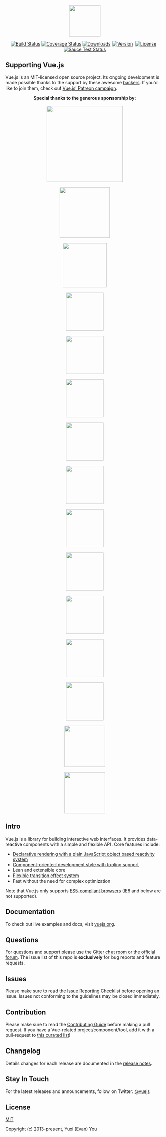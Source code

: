 <p align="center"><a href="https://vuejs.org" target="_blank"><img width="100"src="https://vuejs.org/images/logo.png"></a></p>

<p align="center">
  <a href="https://circleci.com/gh/vuejs/vue/tree/dev"><img src="https://img.shields.io/circleci/project/vuejs/vue/dev.svg" alt="Build Status"></a>
  <a href="https://codecov.io/github/vuejs/vue?branch=dev"><img src="https://img.shields.io/codecov/c/github/vuejs/vue/dev.svg" alt="Coverage Status"></a>
  <a href="https://www.npmjs.com/package/vue"><img src="https://img.shields.io/npm/dm/vue.svg" alt="Downloads"></a>
  <a href="https://www.npmjs.com/package/vue"><img src="https://img.shields.io/npm/v/vue.svg" alt="Version"></a>
  <a href="https://www.npmjs.com/package/vue"><img src="https://img.shields.io/npm/l/vue.svg" alt="License"></a> 
  <br />
  <a href="https://saucelabs.com/u/vuejs"><img src="https://badges.herokuapp.com/sauce/vuejs" alt="Sauce Test Status"></a>
</p>

## Supporting Vue.js

Vue.js is an MIT-licensed open source project. Its ongoing development is made possible thanks to the support by these awesome [backers](https://github.com/vuejs/vue/blob/dev/BACKERS.md). If you'd like to join them, check out [Vue.js' Patreon campaign](https://www.patreon.com/evanyou).

<p align="center">
  <b>Special thanks to the generous sponsorship by:</b>
  <br><br>
  <a href="https://stdlib.com">
    <img width="240px" src="https://raw.githubusercontent.com/vuejs/vuejs.org/master/themes/vue/source/images/stdlib.png">
  </a>
  <br><br>
  <a href="https://www.upyun.com/?utm_source=vue&utm_medium=ad&utm_content=github">
    <img width="160px" src="https://raw.githubusercontent.com/vuejs/cn.vuejs.org/master/themes/vue/source/images/upyun-small.png">
  </a>
  <br><br>
  <a href="https://deepstreamhub.com" target="_blank">
    <img width="140px" src="https://raw.githubusercontent.com/vuejs/vuejs.org/master/themes/vue/source/images/deepstream.png">
  </a>
  <br><br>
  <a href="https://jsfiddle.net/">
    <img width="120px" src="https://raw.githubusercontent.com/vuejs/vuejs.org/master/themes/vue/source/images/jsfiddle.png">
  </a>
  <br><br>
  <a href="https://laravel.com/">
    <img width="120px" src="https://raw.githubusercontent.com/vuejs/vuejs.org/master/themes/vue/source/images/laravel.png">
  </a>
  <br><br>
  <a href="https://chaitin.cn/">
    <img width="120px" src="https://raw.githubusercontent.com/vuejs/vuejs.org/master/themes/vue/source/images/chaitin.png">
  </a>
  <br><br>
  <a href="https://htmlburger.com/">
    <img width="120px" src="https://raw.githubusercontent.com/vuejs/vuejs.org/master/themes/vue/source/images/htmlburger.png">
  </a>
  <br><br>
  <a href="https://starter.someline.com/">
    <img width="120px" src="https://raw.githubusercontent.com/vuejs/vuejs.org/master/themes/vue/source/images/someline.png">
  </a>
  <br><br>
  <a href="http://monterail.com/" target="_blank">
    <img width="120px" src="https://raw.githubusercontent.com/vuejs/vuejs.org/master/themes/vue/source/images/monterail.png">
  </a>
  <br><br>
  <a href="https://www.trisoft.ro/" target="_blank">
    <img width="120px" src="https://raw.githubusercontent.com/vuejs/vuejs.org/master/themes/vue/source/images/trisoft.png">
  </a>
  <br><br>
  <a href="https://www.2mhost.com/" target="_blank">
    <img width="120px" src="https://raw.githubusercontent.com/vuejs/vuejs.org/master/themes/vue/source/images/2mhost.png">
  </a>
  <br><br>
  <a href="https://vuejsjob.com/?ref=vuejs" target="_blank">
    <img width="120px" src="https://raw.githubusercontent.com/vuejs/vuejs.org/master/themes/vue/source/images/vuejobs.png">
  </a>
  <br><br>
  <a href="https://leanpub.com/vuejs2" target="_blank">
    <img width="120px" src="https://raw.githubusercontent.com/vuejs/vuejs.org/master/themes/vue/source/images/tmvuejs2.png">
  </a>
  <br><br>
  <a href="https://famebroker.com" target="_blank">
    <img width="130px" src="https://raw.githubusercontent.com/vuejs/vuejs.org/master/themes/vue/source/images/famebroker.png">
  </a>
  <br><br>
  <a href="https://component.io/" target="_blank">
    <img width="130px" src="https://raw.githubusercontent.com/vuejs/vuejs.org/master/themes/vue/source/images/component_io.png">
  </a>
</p>

## Intro

Vue.js is a library for building interactive web interfaces. It provides data-reactive components with a simple and flexible API. Core features include:

- [Declarative rendering with a plain JavaScript object based reactivity system](https://vuejs.org/guide/index.html#Declarative-Rendering)
- [Component-oriented development style with tooling support](https://vuejs.org/guide/index.html#Composing-with-Components)
- Lean and extensible core
- [Flexible transition effect system](https://vuejs.org/guide/transitions.html)
- Fast without the need for complex optimization

Note that Vue.js only supports [ES5-compliant browsers](http://kangax.github.io/compat-table/es5/) (IE8 and below are not supported).

## Documentation

To check out live examples and docs, visit [vuejs.org](https://vuejs.org).

## Questions

For questions and support please use the [Gitter chat room](https://gitter.im/vuejs/vue) or [the official forum](http://forum.vuejs.org). The issue list of this repo is **exclusively** for bug reports and feature requests.

## Issues

Please make sure to read the [Issue Reporting Checklist](https://github.com/vuejs/vue/blob/dev/.github/CONTRIBUTING.md#issue-reporting-guidelines) before opening an issue. Issues not conforming to the guidelines may be closed immediately.

## Contribution

Please make sure to read the [Contributing Guide](https://github.com/vuejs/vue/blob/dev/.github/CONTRIBUTING.md) before making a pull request. If you have a Vue-related project/component/tool, add it with a pull-request to [this curated list](https://github.com/vuejs/awesome-vue)!

## Changelog

Details changes for each release are documented in the [release notes](https://github.com/vuejs/vue/releases).

## Stay In Touch

For the latest releases and announcements, follow on Twitter: [@vuejs](https://twitter.com/vuejs)

## License

[MIT](http://opensource.org/licenses/MIT)

Copyright (c) 2013-present, Yuxi (Evan) You
